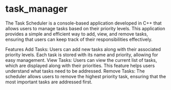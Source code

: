 # task_manager
The Task Scheduler is a console-based application developed in C++ that allows users to manage tasks based on their priority levels. This application provides a simple and efficient way to add, view, and remove tasks, ensuring that users can keep track of their responsibilities effectively.

Features
Add Tasks: Users can add new tasks along with their associated priority levels. Each task is stored with its name and priority, allowing for easy management.
View Tasks: Users can view the current list of tasks, which are displayed along with their priorities. This feature helps users understand what tasks need to be addressed.
Remove Tasks: The scheduler allows users to remove the highest priority task, ensuring that the most important tasks are addressed first.

